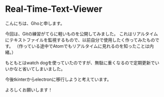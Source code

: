 # Real-Time-Text-Viewer

こんにちは、Ghoと申します。

今回は、Gitの練習がてらに軽いものを公開してみました。 これはリアルタイムにテキストファイルを監視するもので、以前自分で使用したく作ってみたものです。 （作っている途中でAtomでもリアルタイムに見れるのを知ったことは内緒。）

もともとはwatch dogを使っていたのですが、無駄に重くなるので定期更新でいいかなと省いてしまいました。

今後tkinterからelectronに移行しようと考えています。

よろしくお願いします！
